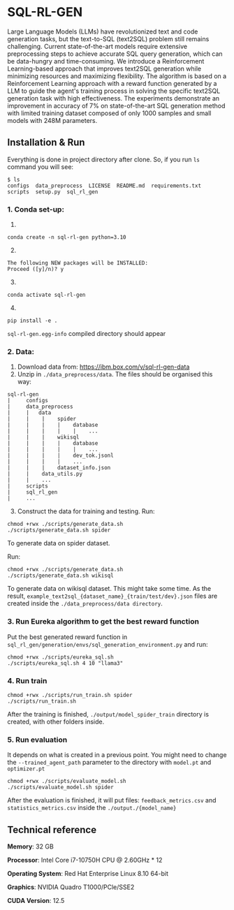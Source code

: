 # SQL-RL-GEN
Large Language Models (LLMs) have revolutionized text and code generation tasks, but the text-to-SQL (text2SQL) problem still remains challenging. Current state-of-the-art models require extensive preprocessing steps to achieve accurate SQL query generation, which can be data-hungry and time-consuming.  We introduce a Reinforcement Learning-based approach that improves text2SQL generation while minimizing resources and maximizing flexibility. The algorithm is based on a Reinforcement Learning approach with a reward function generated by a LLM to guide the agent's training process in solving the specific text2SQL generation task with high effectiveness. The experiments demonstrate an improvement in accuracy of 7% on state-of-the-art SQL generation method with limited training dataset composed of only 1000 samples and small models with 248M parameters.
## Installation & Run
Everything is done in project directory after clone. So, if you run ``ls`` command you will see:
```
$ ls
configs  data_preprocess  LICENSE  README.md  requirements.txt  scripts  setup.py  sql_rl_gen
```
### 1. Conda set-up:
1. 
```shell
conda create -n sql-rl-gen python=3.10
```
2. 
```
The following NEW packages will be INSTALLED:
Proceed ([y]/n)? y
```
3. 
```shell
conda activate sql-rl-gen
```
4. 
```shell
pip install -e .
```
``sql-rl-gen.egg-info`` compiled directory should appear
### 2. Data:
1. Download data from: https://ibm.box.com/v/sql-rl-gen-data
2. Unzip in ``./data_preprocess/data``. 
The files should be organised this way:
```
sql-rl-gen
|     configs
|     data_preprocess
|     |   data
|     |    |    spider
|     |    |    |    database
|     |    |    |    |    ...
|     |    |    wikisql
|     |    |    |    database
|     |    |    |    |    ...
|     |    |    |    dev_tok.jsonl
|     |    |    |    ...
|     |    |    dataset_info.json
|     |    data_utils.py
|     |    ...
|     scripts
|     sql_rl_gen
|     ...
```
3. Construct the data for training and testing. Run:
```shell
chmod +rwx ./scripts/generate_data.sh
./scripts/generate_data.sh spider
```
To generate data on spider dataset.

Run:
```shell
chmod +rwx ./scripts/generate_data.sh
./scripts/generate_data.sh wikisql
```
To generate data on wikisql dataset. This might take some time. As the result, ``example_text2sql_{dataset_name}_{train/test/dev}.json`` files are created inside the ``./data_preprocess/data directory``.
### 3. Run Eureka algorithm to get the best reward function
Put the best generated reward function in ``sql_rl_gen/generation/envs/sql_generation_environment.py`` and run:
```shell
chmod +rwx ./scripts/eureka_sql.sh
./scripts/eureka_sql.sh 4 10 "llama3"
```
### 4. Run train
```shell
chmod +rwx ./scripts/run_train.sh spider
./scripts/run_train.sh
```
After the training is finished, ``./output/model_spider_train`` directory is created, with other folders inside.
### 5. Run evaluation
It depends on what is created in a previous point. You might need to change the ``--trained_agent_path`` parameter to the directory with ``model.pt`` and ``optimizer.pt``
```shell
chmod +rwx ./scripts/evaluate_model.sh
./scripts/evaluate_model.sh spider
```
After the evaluation is finished, it will put files: ``feedback_metrics.csv`` and ``statistics_metrics.csv`` inside the ``./output./{model_name}``
## Technical reference

**Memory**: 32 GB

**Processor**: Intel Core i7-10750H CPU @ 2.60GHz * 12

**Operating System**: Red Hat Enterprise Linux 8.10 64-bit

**Graphics**: NVIDIA Quadro T1000/PCle/SSE2

**CUDA Version**: 12.5
